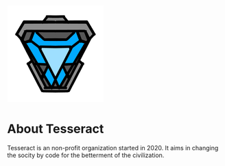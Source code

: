 # ![Tesseract](resources/icon.png)

# About Tesseract
Tesseract is an non-profit organization started in 2020. It aims in changing the socity by code for the betterment of the civilization.

